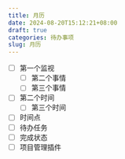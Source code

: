 ```yaml
---
title: 月历
date: 2024-08-20T15:12:21+08:00
draft: true
categories: 待办事项
slug: 月历
---
```


- [ ] 第一个监视
    - [ ] 第二个事情
    - [ ] 第三个事情
- [ ] 第二个时间
	- [ ] 第三个时间
- [ ] 时间点
- [ ] 待办任务
- [ ] 完成状态
- [ ] 项目管理插件
